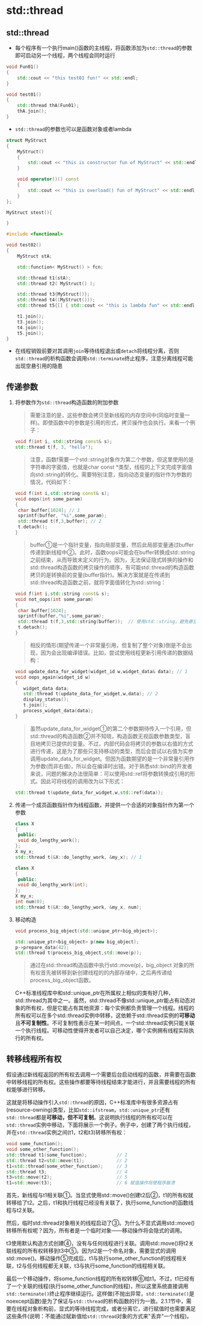 # std::thread

## std::thread

* 每个程序有一个执行main()函数的主线程，将函数添加为`std::thread`的参数即可启动另一个线程，两个线程会同时运行
```cpp
void Fun01()
{
    std::cout << "this test01 fun!" << std::endl;
}

void test01()
{
    std::thread thA(Fun01);
    thA.join();
}
```

* `std::thread`的参数也可以是函数对象或者lambda

```cpp
struct MyStruct
{
    MyStruct()
    {
        std::cout << "this is constructor fun of MyStruct" << std::endl;
    }

    void operator()() const 
    { 
        std::cout << "this is overload() fun of MyStruct" << std::endl; 
    }
};

MyStruct stest(){

}

#include <functional>

void test02()
{
    MyStruct stA;

    std::function< MyStruct() > fcn;

    std::thread t1(stA);
    std::thread t2( MyStruct() );

    std::thread t3{MyStruct()};
    std::thread t4((MyStruct()));
    std::thread t5{[] { std::cout << "this is lambda fun" << std::endl; }};

    t1.join();
    t3.join();
    t4.join();
    t5.join();
}
```

* 在线程销毁前要对其调用`join`等待线程退出或`detach`将线程分离，否则`std::thread`的析构函数会调用`std::terminate`终止程序，注意分离线程可能出现空悬引用的隐患

## 传递参数

1. 将参数作为`std::thread`构造函数的附加参数

   > 需要注意的是，这些参数会拷贝至新线程的内存空间中(同临时变量一样)。即使函数中的参数是引用的形式，拷贝操作也会执行。来看一个例子： 

   ```cpp
   void f(int i, std::string const& s);
   std::thread t(f, 3, "hello");
   ``` 
   
   > 注意，函数f需要一个std::string对象作为第二个参数，但这里使用的是字符串的字面值，也就是char const *类型，线程的上下文完成字面值向std::string的转化。需要特别注意，指向动态变量的指针作为参数的情况，代码如下：

   ```c++
   void f(int i,std::string const& s);
   void oops(int some_param)
   {
    char buffer[1024]; // 1
    sprintf(buffer, "%i",some_param);
    std::thread t(f,3,buffer); // 2
    t.detach();
   }
   ```

   > buffer①是一个指针变量，指向局部变量，然后此局部变量通过buffer传递到新线程中②。此时，函数oops可能会在buffer转换成std::string之前结束，从而导致未定义的行为。因为，无法保证隐式转换的操作和std::thread构造函数的拷贝操作的顺序，有可能std::thread的构造函数拷贝的是转换前的变量(buffer指针)。解决方案就是在传递到std::thread构造函数之前，就将字面值转化为std::string：

   ```cpp
   void f(int i,std::string const& s);
   void not_oops(int some_param)
   {
    char buffer[1024];
    sprintf(buffer,"%i",some_param);
    std::thread t(f,3,std::string(buffer));  // 使用std::string，避免悬空指针
    t.detach();
   }
   ```

   > 相反的情形(期望传递一个非常量引用，但复制了整个对象)倒是不会出现，因为会出现编译错误。比如，尝试使用线程更新引用传递的数据结构：

   ```cpp
   void update_data_for_widget(widget_id w,widget_data& data); // 1
   void oops_again(widget_id w)
   {
      widget_data data;
      std::thread t(update_data_for_widget,w,data); // 2
      display_status();
      t.join();
      process_widget_data(data);
   }
   ```

   > 虽然update_data_for_widget①的第二个参数期待传入一个引用，但std::thread的构造函数②并不知晓，构造函数无视函数参数类型，盲目地拷贝已提供的变量。不过，内部代码会将拷贝的参数以右值的方式进行传递，这是为了那些只支持移动的类型，而后会尝试以右值为实参调用update_data_for_widget。但因为函数期望的是一个非常量引用作为参数(而非右值)，所以会在编译时出错。对于熟悉std::bind的开发者来说，问题的解决办法很简单：可以使用std::ref将参数转换成引用的形式。因此可将线程的调用改为以下形式：

   ```cpp 
   std::thread t(update_data_for_widget,w,std::ref(data));
   ```

2. 传递一个成员函数指针作为线程函数，并提供一个合适的对象指针作为第一个参数
   ```cpp
   class X
   {
    public:
    void do_lengthy_work();
   };
   X my_x;
   std::thread t(&X::do_lengthy_work, &my_x); // 1
   ```

   ```cpp
   class X
   {
    public:
    void do_lengthy_work(int);
   };
   X my_x;
   int num(0);
   std::thread t(&X::do_lengthy_work, &my_x, num);
   ```

3. 移动构造
   
   ```cpp
   void process_big_object(std::unique_ptr<big_object>);

   std::unique_ptr<big_object> p(new big_object);
   p->prepare_data(42);
   std::thread t(process_big_object,std::move(p));
   ```

   > 通过在std::thread构造函数中执行std::move(p)，big_object 对象的所有权首先被转移到新创建线程的的内部存储中，之后再传递给process_big_object函数。

   C++标准线程库中和std::unique_ptr在所属权上相似的类有好几种，std::thread为其中之一。虽然，std::thread不像std::unique_ptr能占有动态对象的所有权，但是它能占有其他资源：每个实例都负责管理一个线程。线程的所有权可以在多个std::thread实例中转移，这依赖于std::thread实例的**可移动**且**不可复制性**。不可复制性表示在某一时间点，一个std::thread实例只能关联一个执行线程。可移动性使得开发者可以自己决定，哪个实例拥有线程实际执行的所有权。

## 转移线程所有权

假设通过新线程返回的所有权去调用一个需要后台启动线程的函数，并需要在函数中转移线程的所有权。这些操作都要等待线程结束才能进行，并且需要线程的所有权能够进行转移。

这就是将移动操作引入`std::thread`的原因，C++标准库中有很多资源占有(resource-owning)类型，比如`std::ifstream`，`std::unique_ptr`还有`std::thread`都是**可移动，但不可复制**。这说明执行线程的所有权可以在`std::thread`实例中移动，下面将展示一个例子。例子中，创建了两个执行线程，并在`std::thread`实例之间(t1，t2和t3)转移所有权：   

```cpp
void some_function();
void some_other_function();
std::thread t1(some_function);           // 1
std::thread t2=std::move(t1);            // 2
t1=std::thread(some_other_function);     // 3
std::thread t3;                          // 4
t3=std::move(t2);                        // 5
t1=std::move(t3);                        // 6 赋值操作将使程序崩溃
```

首先，新线程与t1相关联①。当显式使用std::move()创建t2后②，t1的所有权就转移给了t2。之后，t1和执行线程已经没有关联了，执行some_function的函数线程与t2关联。

然后，临时std::thread对象相关的线程启动了③。为什么不显式调用std::move()转移所有权呢？因为，所有者是一个临时对象——移动操作将会隐式的调用。

t3使用默认构造方式创建④，没有与任何线程进行关联。调用std::move()将t2关联线程的所有权转移到t3中⑤。因为t2是一个命名对象，需要显式的调用std::move()。移动操作⑤完成后，t1与执行some_other_function的线程相关联，t2与任何线程都无关联，t3与执行some_function的线程相关联。

最后一个移动操作，将some_function线程的所有权转移⑥给t1。不过，t1已经有了一个关联的线程(执行some_other_function的线程)，所以这里系统直接调用`std::terminate()`终止程序继续运行。这样做(不抛出异常，`std::terminate()`是noexcept函数)是为了保证与`std::thread`的析构函数的行为一致。2.1.1节中，需要在线程对象析构前，显式的等待线程完成，或者分离它，进行赋值时也需要满足这些条件(说明：不能通过赋新值给`std::thread`对象的方式来"丢弃"一个线程)。